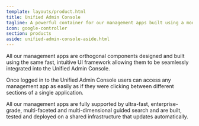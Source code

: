 ```yaml
---
template: layouts/product.html
title: Unified Admin Console
tagline: A powerful container for our management apps built using a modern, fast, intuitive UI framework
icon: google-controller
section: products
aside: unified-admin-console-aside.html
---
```


All our management apps are orthogonal components designed and built using the same fast,  intuitive UI framework allowing them to be seamlessly integrated into the Unified Admin Console. 

Once logged in to the Unified Admin Console users can access any management app as easily as if they were clicking between different sections of a single application.

All our management apps are fully supported by ultra-fast, enterprise-grade, multi-faceted and multi-dimensional guided search and are built, tested and deployed on a shared infrastructure that updates automatically.
